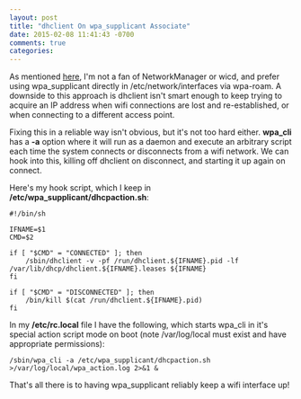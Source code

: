 ```yaml
---
layout: post
title: "dhclient On wpa_supplicant Associate"
date: 2015-02-08 11:41:43 -0700
comments: true
categories:
---
```


As mentioned [here](/2014/09/wpagui-the-dark-horse-wifi-manager), I'm not a
fan of NetworkManager or wicd, and prefer using wpa_supplicant directly in
/etc/network/interfaces via wpa-roam. A downside to this approach is dhclient
isn't smart enough to keep trying to acquire an IP address when wifi connections
are lost and re-established, or when connecting to a different access point.

Fixing this in a reliable way isn't obvious, but it's not too hard either.
**wpa_cli** has a **-a** option where it will run as a daemon and execute an
arbitrary script each time the system connects or disconnects from a wifi
network. We can hook into this, killing off dhclient on disconnect, and
starting it up again on connect.

Here's my hook script, which I keep in **/etc/wpa_supplicant/dhcpaction.sh**:

```
#!/bin/sh

IFNAME=$1
CMD=$2

if [ "$CMD" = "CONNECTED" ]; then
    /sbin/dhclient -v -pf /run/dhclient.${IFNAME}.pid -lf /var/lib/dhcp/dhclient.${IFNAME}.leases ${IFNAME}
fi

if [ "$CMD" = "DISCONNECTED" ]; then
    /bin/kill $(cat /run/dhclient.${IFNAME}.pid)
fi
```

In my **/etc/rc.local** file I have the following, which starts wpa_cli in
it's special action script mode on boot (note /var/log/local must exist and
have appropriate permissions):

```
/sbin/wpa_cli -a /etc/wpa_supplicant/dhcpaction.sh >/var/log/local/wpa_action.log 2>&1 &
```

That's all there is to having wpa_supplicant reliably keep a wifi interface up!
